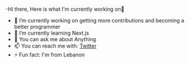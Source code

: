 -Hi there, Here is what I'm currently working on👋

- 🔭 I’m currently working on getting more contributions and becoming a better programmer
- 🌱 I’m currently learning Next.js
- 💬 You can ask me about Anything
- 📫 You can reach me with: [Twitter](https://twitter.com/Pixlerfrost)
- ⚡ Fun fact: I'm from Lebanon





